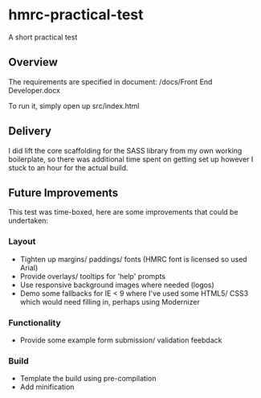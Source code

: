# hmrc-practical-test
A short practical test

## Overview
The requirements are specified in document:
/docs/Front End Developer.docx

To run it, simply open up src/index.html

## Delivery
I did lift the core scaffolding for the SASS library from my own working boilerplate, so there was additional time spent on getting set up however I stuck to an hour for the actual build.

## Future Improvements
This test was time-boxed, here are some improvements that could be undertaken:

### Layout
* Tighten up margins/ paddings/ fonts (HMRC font is licensed so used Arial)
* Provide overlays/ tooltips for 'help' prompts
* Use responsive background images where needed (logos)
* Demo some fallbacks for IE < 9 where I've used some HTML5/ CSS3 which would need filling in, perhaps using Modernizer

### Functionality
* Provide some example form submission/ validation feebdack

### Build
* Template the build using pre-compilation
* Add minification



